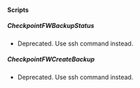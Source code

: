 
#### Scripts
##### CheckpointFWBackupStatus
- Deprecated. Use ssh command instead.
##### CheckpointFWCreateBackup
- Deprecated. Use ssh command instead.
